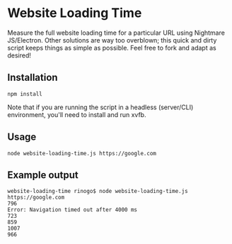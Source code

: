 # Website Loading Time
Measure the full website loading time for a particular URL using Nightmare JS/Electron. Other solutions are way too overblown; this quick and dirty script keeps things as simple as possible. Feel free to fork and adapt as desired!

## Installation
```
npm install
```

Note that if you are running the script in a headless (server/CLI) environment, you'll need to install and run xvfb.

## Usage
```
node website-loading-time.js https://google.com
```

## Example output
```
website-loading-time rinogo$ node website-loading-time.js https://google.com
796
Error: Navigation timed out after 4000 ms
723
859
1007
966
```